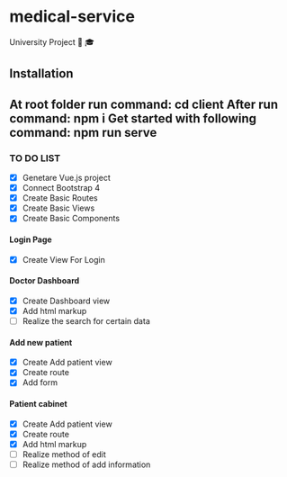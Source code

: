 # medical-service
University Project 🎒 🎓

## Installation
At root folder run command:
cd client
After run command:
npm i
Get started with following command:
npm run serve
---------------------------
### TO DO LIST
- [x] Genetare Vue.js project
- [x] Connect Bootstrap 4
- [x] Create Basic Routes
- [x] Create Basic Views
- [x] Create Basic Components

#### Login Page
- [x] Create View For Login

#### Doctor Dashboard
- [x] Create Dashboard view
- [x] Add html markup
- [ ] Realize the search for certain data

#### Add new patient
- [x] Create Add patient view
- [x] Create route
- [x] Add form

#### Patient cabinet
- [x] Create Add patient view
- [x] Create route
- [x] Add html markup
- [ ] Realize method of edit
- [ ] Realize method of add information